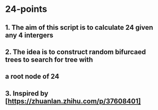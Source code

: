# 24-points

## 1. The aim of this script is to calculate 24 given any 4 intergers
## 2. The idea is to construct random bifurcaed trees to search for tree with
##    a root node of 24
## 3. Inspired by [https://zhuanlan.zhihu.com/p/37608401]
